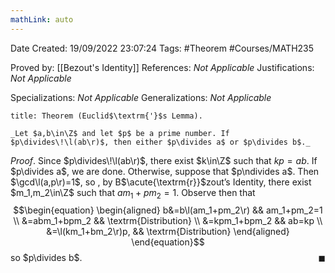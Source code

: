 ```yaml
---
mathLink: auto
---
```


<div class="topSpace"></div>

Date Created: 19/09/2022 23:07:24
Tags: #Theorem #Courses/MATH235

Proved by: [[Bezout's Identity]]
References: _Not Applicable_
Justifications: _Not Applicable_

Specializations: _Not Applicable_
Generalizations: _Not Applicable_

``` ad-Theorem
title: Theorem (Euclid$\textrm{'}$s Lemma).

_Let $a,b\in\Z$ and let $p$ be a prime number. If $p\divides\!\l(ab\r)$, then either $p\divides a$ or $p\divides b$._

```

_Proof_. Since $p\divides\!\l(ab\r)$, there exist $k\in\Z$ such that $kp=ab$. If $p\divides a$, we are done. Otherwise, suppose that $p\ndivides a$. Then $\gcd\l(a,p\r)=1$, so , by B$\acute{\textrm{r}}$zout$\textrm{'}$s Identity, there exist $m_1,m_2\in\Z$ such that $am_1+pm_2=1$. Observe then that
$$\begin{equation}
    \begin{aligned}
        b&=b\l(am_1+pm_2\r) && am_1+pm_2=1 \\
        &=abm_1+bpm_2 && \textrm{Distribution} \\
        &=kpm_1+bpm_2 && ab=kp \\
        &=\l(km_1+bm_2\r)p, && \textrm{Distribution}
    \end{aligned}
\end{equation}$$
so $p\divides b$.<span style="float:right;">$\blacksquare$</span>
